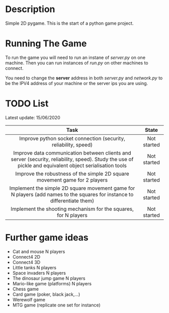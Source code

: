 # Description
Simple 2D pygame.
This is the start of a python game project.

# Running The Game
To run the game you will need to run an instane of *server.py* on one machine. Then you can run instances of *run.py* on other machines to connect.

You need to change the **server** address in both *server.py* and *network.py* to be the IPV4 address of your machine or the server ips you are using.

# TODO List

Latest update: 15/06/2020

| Task  | State  |
|:-----:|:------:|
| Improve python socket connection (security, reliability, speed) | Not started |
| Improve data communication between clients and server (security, reliability, speed). Study the use of pickle and equivalent object serialisation tools | Not started |
| Improve the robustness of the simple 2D square movement game for 2 players | Not started |
| Implement the simple 2D square movement game for N players (add names to the squares for instance to differentiate them) | Not started |
| Implement the shooting mechanism for the squares, for N players | Not started |

# Further game ideas

* Cat and mouse N players
* Connect4 2D
* Connect4 3D
* Little tanks N players
* Space invaders N players
* The dinosaur jump game N players
* Mario-like game (platforms) N players
* Chess game
* Card game (poker, black jack,...)
* Werewolf game
* MTG game (replicate one set for instance)
